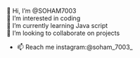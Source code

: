 👋 Hi, I’m @SOHAM7003
 <br>
 👀 I’m interested in coding
 <br>
 🌱 I’m currently learning Java script
 <br>
 💞️ I’m looking to collaborate on projects
 <br>
- 📫 Reach me instagram:@soham_7003_ 
<!---
SOHAM7003/SOHAM7003 is a ✨ special ✨ repository because its `README.md` (this file) appears on your GitHub profile.
You can click the Preview link to take a look at your changes.
--->
